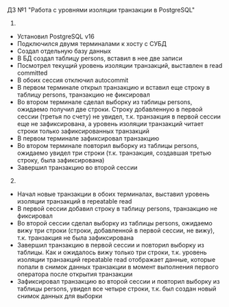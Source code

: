 ДЗ №1 "Работа с уровнями изоляции транзакции в PostgreSQL"

1)
 - Установил PostgreSQL v16
 - Подключился двумя терминалами к хосту с СУБД
 - Создал отдельную базу данных
 - В БД создал таблицу persons, вставил в нее две записи
 - Посмотрел текущий уровень изоляции транзакций, выставлен в read committed
 - В обоих сессия отключил autocommit
 - В первом терминале открыл транзакцию и вставил еще строку в таблицу persons, транзакцию не фиксировал
 - Во втором терминале сделал выборку из таблицы persons, ожидаемо получил две строки. Строку добавленную в первой сессии (третья по счету) не увидел, т.к. транзакция в первой сессии еще не зафиксирована, а уровень изоляции транзакций читает строки только зафиксированных транзакций 
 - В первом терминале зафиксировал транзакцию
 - Во втором терминале повторил выборку из таблицы persons, ожидаемо увидел три строки (т.к. транзакция, создавшая третью строку, была зафиксирована)
 - Завершил транзакцию во второй сессии

2)
 - Начал новые транзакции в обоих терминалах, выставил уровень изоляции транзакций в repeatable read
 - В первой сессии добавил строку в таблицу persons, транзакцию не фиксировал
 - Во второй сессии сделал выборку из таблицы persons, ожидаемо вижу три строки (строки, добавленной в первой сессии, не вижу), т.к. транзакция не была зафиксирована
 - Завершил транзакцию в первой сессии и повторил выборку из таблицы. Как и ожидалось вижу только три строки, т.к. уровень изоляции транзакций repeatable read отображает данные, которые попали в снимок данных транзакции в момент выполнения первого оператора после открытия транзакции
 - Зафиксировал транзакцию во второй сессии и повторил выборку из таблицы persons, увидел все четыре строки, т.к. был создан новый снимок данных для выборки